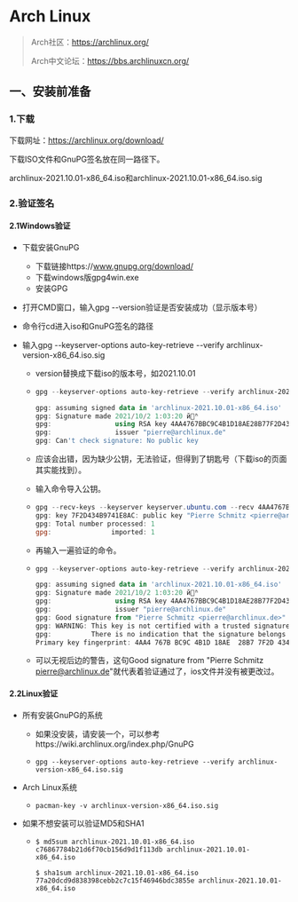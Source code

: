 # Arch Linux

> Arch社区：https://archlinux.org/
>
> Arch中文论坛：https://bbs.archlinuxcn.org/

## 一、安装前准备

### 1.下载

下载网址：https://archlinux.org/download/

下载ISO文件和GnuPG签名放在同一路径下。

archlinux-2021.10.01-x86_64.iso和archlinux-2021.10.01-x86_64.iso.sig

### 2.验证签名

#### 2.1Windows验证

- 下载安装GnuPG
  - 下载链接https://www.gnupg.org/download/
  - 下载windows版gpg4win.exe
  - 安装GPG

- 打开CMD窗口，输入gpg --version验证是否安装成功（显示版本号）

- 命令行cd进入iso和GnuPG签名的路径

- 输入gpg --keyserver-options auto-key-retrieve --verify archlinux-version-x86_64.iso.sig

  - version替换成下载iso的版本号，如2021.10.01

  - ```powershell
    gpg --keyserver-options auto-key-retrieve --verify archlinux-2021.10.01-x86_64.iso.sig
    
    gpg: assuming signed data in 'archlinux-2021.10.01-x86_64.iso'
    gpg: Signature made 2021/10/2 1:03:20 й׼ʱ
    gpg:                using RSA key 4AA4767BBC9C4B1D18AE28B77F2D434B9741E8AC
    gpg:                issuer "pierre@archlinux.de"
    gpg: Can't check signature: No public key
    ```

  - 应该会出错，因为缺少公钥，无法验证，但得到了钥匙号（下载iso的页面其实能找到）。

  - 输入命令导入公钥。

  - ```powershell
    gpg --recv-keys --keyserver keyserver.ubuntu.com --recv 4AA4767BBC9C4B1D18AE28B77F2D434B9741E8AC
    gpg: key 7F2D434B9741E8AC: public key "Pierre Schmitz <pierre@archlinux.de>" imported
    gpg: Total number processed: 1
    gpg:               imported: 1
    ```

  - 再输入一遍验证的命令。

  - ```powershell
    gpg --keyserver-options auto-key-retrieve --verify archlinux-2021.10.01-x86_64.iso.sig
    
    gpg: assuming signed data in 'archlinux-2021.10.01-x86_64.iso'
    gpg: Signature made 2021/10/2 1:03:20 й׼ʱ
    gpg:                using RSA key 4AA4767BBC9C4B1D18AE28B77F2D434B9741E8AC
    gpg:                issuer "pierre@archlinux.de"
    gpg: Good signature from "Pierre Schmitz <pierre@archlinux.de>" [unknown]
    gpg: WARNING: This key is not certified with a trusted signature!
    gpg:          There is no indication that the signature belongs to the owner.
    Primary key fingerprint: 4AA4 767B BC9C 4B1D 18AE  28B7 7F2D 434B 9741 E8AC
    ```

  - 可以无视后边的警告，这句Good signature from "Pierre Schmitz <pierre@archlinux.de>"就代表着验证通过了，ios文件并没有被更改过。

#### 2.2Linux验证

- 所有安装GnuPG的系统

  - 如果没安装，请安装一个，可以参考https://wiki.archlinux.org/index.php/GnuPG

  - ```shell
    gpg --keyserver-options auto-key-retrieve --verify archlinux-version-x86_64.iso.sig
    ```

- Arch Linux系统

  - ```shell
    pacman-key -v archlinux-version-x86_64.iso.sig
    ```

- 如果不想安装可以验证MD5和SHA1

  - ```
    $ md5sum archlinux-2021.10.01-x86_64.iso
    c76867784b21d6f70cb156d9d1f113db archlinux-2021.10.01-x86_64.iso
    
    $ sha1sum archlinux-2021.10.01-x86_64.iso
    77a20dcd9d838398cebb2c7c15f46946bdc3855e archlinux-2021.10.01-x86_64.iso
    ```



